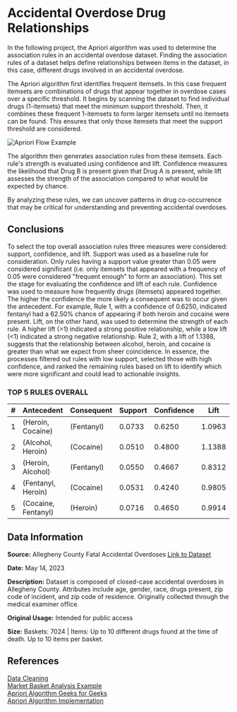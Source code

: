 # Accidental Overdose Drug Relationships
In the following project, the Apriori algorithm was used to determine the association rules in an accidental overdose dataset. Finding the association rules of a dataset helps define relationships between items in the dataset, in this case, different drugs involved in an accidental overdose. 

The Apriori algorithm first identifies frequent itemsets. In this case frequent itemsets are combinations of drugs that appear together in overdose cases over a specific threshold. It begins by scanning the dataset to find individual drugs (1-itemsets) that meet the minimum support threshold. Then, it combines these frequent 1-itemsets to form larger itemsets until no itemsets can be found. This ensures that only those itemsets that meet the support threshold are considered.

![Apriori Flow Example](https://iq.opengenus.org/content/images/2020/01/apriori-example.png)

The algorithm then generates association rules from these itemsets. Each rule's strength is evaluated using confidence and lift. Confidence measures the likelihood that Drug B is present given that Drug A is present, while lift assesses the strength of the association compared to what would be expected by chance. 

By analyzing these rules, we can uncover patterns in drug co-occurrence that may be critical for understanding and preventing accidental overdoses.  



## Conclusions
To select the top overall association rules three measures were considered: support, confidence, and lift. Support was used as a baseline rule for consideration. Only rules having a support value greater than 0.05 were considered significant (i.e. only itemsets that appeared with a frequency of 0.05 were considered "frequent enough" to form an association). This set the stage for evaluating the confidence and lift of each rule. Confidence was used to measure how frequently drugs (itemsets) appeared together. The higher the confidence the more likely a consequent was to occur given the antecedent. For example, Rule 1, with a confidence of 0.6250, indicated fentanyl had a 62.50% chance of appearing if both heroin and cocaine were present. Lift, on the other hand, was used to determine the strength of each rule. A higher lift (>1) indicated a strong positive relationship, while a low lift (<1) indicated a strong negative relationship. Rule 2, with a lift of 1.1388, suggests that the relationship between alcohol, heroin, and cocaine is greater than what we expect from sheer coincidence. In essence, the processes filtered out rules with low support, selected those with high confidence, and ranked the remaining rules based on lift to identify which were more significant and could lead to actionable insights. 

### TOP 5 RULES OVERALL
#| Antecedent             | Consequent | Support | Confidence | Lift   
-| ---------------------- | ---------- | ------- | ---------- | -----
1| (Heroin, Cocaine)      | (Fentanyl) | 0.0733  | 0.6250     | 1.0963
2| (Alcohol, Heroin)      | (Cocaine)  | 0.0510  | 0.4800     | 1.1388
3| (Heroin, Alcohol)      | (Fentanyl) | 0.0550  | 0.4667     | 0.8312
4| (Fentanyl, Heroin)     | (Cocaine)  | 0.0531  | 0.4240     | 0.9805
5| (Cocaine, Fentanyl)    | (Heroin)   | 0.0716  | 0.4650     | 0.9914  


## Data Information
**Source:** Allegheny County Fatal Accidental Overdoses [Link to Dataset](https://catalog.data.gov/dataset/allegheny-county-fatal-accidental-overdoses)  

**Date:** May 14, 2023  

**Description:** Dataset is composed of closed-case accidental overdoses in Allegheny County. Attributes include age, gender, race, drugs present, zip code of incident, and zip code of residence. Originally collected through the medical examiner office.  

**Original Usage:** Intended for public access

**Size:** Baskets: 7024 | Items: Up to 10 different drugs found at the time of death. Up to 10 items per basket.  


  
## References 
[Data Cleaning](https://adamtheautomator.com/data-cleaning-python/)  
[Market Basket Analysis Example](https://github.com/ashishpatel26/Market-Basket-Analysis)  
[Apriori Algorithm Geeks for Geeks](https://www.geeksforgeeks.org/implementing-apriori-algorithm-in-python/)  
[Apriori Algorithm Implementation](https://hands-on.cloud/apriori-algorithm-python-implementation/)
